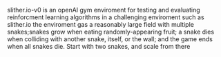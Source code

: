 slither.io-v0 is an openAI gym enviroment for testing and evaluating reinforcment learning algorithms in a challenging enviroment such as slither.io
the enviroment gas a reasonably large field with multiple snakes;snakes grow  when eating randomly-appearing fruit; a snake dies when colliding with another snake, itself, or the wall; and the game ends when all snakes die. Start with two snakes, and scale from there   
